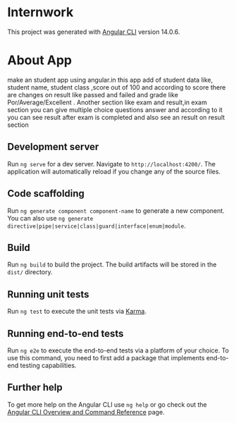 # Internwork

This project was generated with [Angular CLI](https://github.com/angular/angular-cli) version 14.0.6.

# About App
make an student app using angular.in this app add of student data like, student name, student class ,score out of 100 and according to score there are changes on result like passed and failed and grade like Por/Average/Excellent . Another section like exam and result,in exam section you can give multiple choice questions answer and according to it you can see result after exam is completed and also see an result on result section

## Development server

Run `ng serve` for a dev server. Navigate to `http://localhost:4200/`. The application will automatically reload if you change any of the source files.

## Code scaffolding

Run `ng generate component component-name` to generate a new component. You can also use `ng generate directive|pipe|service|class|guard|interface|enum|module`.

## Build

Run `ng build` to build the project. The build artifacts will be stored in the `dist/` directory.

## Running unit tests

Run `ng test` to execute the unit tests via [Karma](https://karma-runner.github.io).

## Running end-to-end tests

Run `ng e2e` to execute the end-to-end tests via a platform of your choice. To use this command, you need to first add a package that implements end-to-end testing capabilities.

## Further help

To get more help on the Angular CLI use `ng help` or go check out the [Angular CLI Overview and Command Reference](https://angular.io/cli) page.
